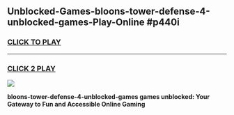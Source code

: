
## Unblocked-Games-bloons-tower-defense-4-unblocked-games-Play-Online #p440i
<h3>
<a href="https://news.freeplayer.one?title=bloons-tower-defense-4-unblocked-games&ref=3">CLICK TO PLAY</a></h3>
<hr>

<h3>
<a href="https://news.freeplayer.one?title=bloons-tower-defense-4-unblocked-games&ref=3">CLICK 2 PLAY</a>
  
</h3>

<a href="https://news.freeplayer.one?title=bloons-tower-defense-4-unblocked-games&ref=3"><img src="https://clearcache.store/games.png"></a>


**bloons-tower-defense-4-unblocked-games games unblocked: Your Gateway to Fun and Accessible Online Gaming**
